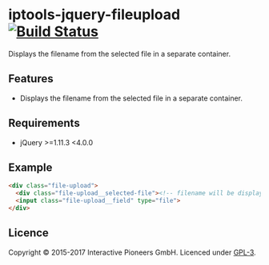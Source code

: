 # iptools-jquery-fileupload [![Build Status](http://img.shields.io/travis/interactive-pioneers/iptools-jquery-fileupload.svg)](https://travis-ci.org/interactive-pioneers/iptools-jquery-fileupload)

Displays the filename from the selected file in a separate container.

## Features

- Displays the filename from the selected file in a separate container.

## Requirements

- jQuery >=1.11.3 <4.0.0

## Example

```html
<div class="file-upload">
  <div class="file-upload__selected-file"><!-- filename will be displayed here--></div>
  <input class="file-upload__field" type="file">
</div>
```

## Licence
Copyright © 2015-2017 Interactive Pioneers GmbH. Licenced under [GPL-3](LICENSE).
